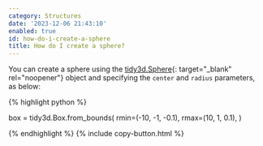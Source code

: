 ```yaml
---
category: Structures
date: '2023-12-06 21:43:10'
enabled: true
id: how-do-i-create-a-sphere
title: How do I create a sphere?
---
```


You can create a sphere using the&nbsp;[tidy3d.Sphere](https://docs.flexcompute.com/projects/tidy3d/en/latest/_autosummary/tidy3d.Sphere.html){: target="_blank" rel="noopener"}&nbsp;object and specifying the `center` and `radius` parameters, as below:

<div markdown class="code-snippet">{% highlight python %}

box = tidy3d.Box.from_bounds(
  rmin=(-10, -1, -0.1),
  rmax=(10, 1, 0.1),
)

{% endhighlight %}
{% include copy-button.html %}</div>
